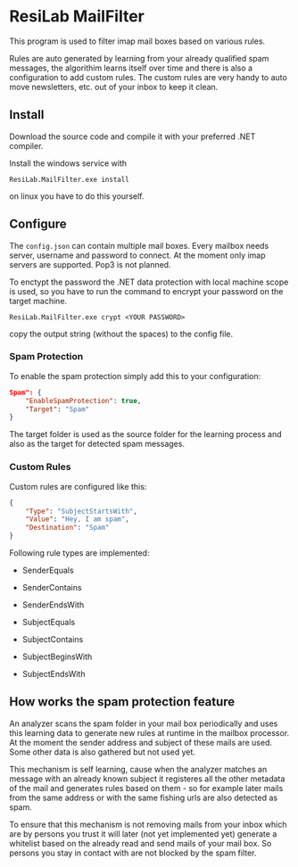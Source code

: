 # ResiLab MailFilter
This program is used to filter imap mail boxes based on various rules.

Rules are auto generated by learning from your already qualified spam messages,
the algorithim learns itself over time and there is also a configuration
to add custom rules. The custom rules are very handy to auto move newsletters, etc.
out of your inbox to keep it clean.

## Install
Download the source code and compile it with your preferred .NET compiler.

Install the windows service with 

```
ResiLab.MailFilter.exe install
```

on linux you have to do this yourself.

## Configure
The `config.json` can contain multiple mail boxes. Every mailbox needs server, username
and password to connect. At the moment only imap servers are supported. Pop3 is not planned.

To enctypt the password the .NET data protection with local machine scope is used, so you 
have to run the command to encrypt your password on the target machine.

```
ResiLab.MailFilter.exe crypt <YOUR PASSWORD>
```

copy the output string (without the spaces) to the config file.


### Spam Protection
To enable the spam protection simply add this to your configuration:

```json
Spam": {
    "EnableSpamProtection": true,
    "Target": "Spam"
}
```
The target folder is used as the source folder for the learning process and also as the target for
detected spam messages.

### Custom Rules
Custom rules are configured like this:

```json
{
    "Type": "SubjectStartsWith",
    "Value": "Hey, I am spam",
    "Destination": "Spam"
}
```

Following rule types are implemented:

- SenderEquals
- SenderContains
- SenderEndsWith

- SubjectEquals
- SubjectContains
- SubjectBeginsWith
- SubjectEndsWith

## How works the spam protection feature
An analyzer scans the spam folder in your mail box periodically and uses this learning
data to generate new rules at runtime in the mailbox processor.
At the moment the sender address and subject of these mails are used. Some other data 
is also gathered but not used yet.

This mechanism is self learning, cause when the analyzer matches an message with an already
known subject it registeres all the other metadata of the mail and generates rules based 
on them - so for example later mails from the same address or with the same fishing urls 
are also detected as spam.

To ensure that this mechanism is not removing mails from your inbox which are by persons
you trust it will later (not yet implemented yet) generate a whitelist based on the already
read and send mails of your mail box. So persons you stay in contact with are not
blocked by the spam filter.
